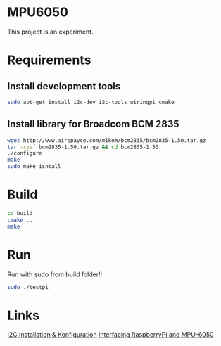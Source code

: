 MPU6050
=======

This project is an experiment.

Requirements
============

Install development tools
-------------------------

```bash
sudo apt-get install i2c-dev i2c-tools wiringpi cmake
```

Install library for Broadcom BCM 2835
-------------------------------------

```bash
wget http://www.airspayce.com/mikem/bcm2835/bcm2835-1.50.tar.gz
tar -xzvf bcm2835-1.50.tar.gz && cd bcm2835-1.50
./configure
make
sudo make isntall
```

Build
=====

```bash
cd build
cmake ..
make
```

Run
===

Run with sudo from build folder!!

```bash
sudo ./testpi
```

Links
=====

[I2C Installation & Konfiguration][1]
[Interfacing RaspberryPi and MPU-6050][2]

[1]: http://www.netzmafia.de/skripten/hardware/RasPi/RasPi_I2C.html
[2]: http://blog.bitify.co.uk/2013/11/interfacing-raspberry-pi-and-mpu-6050.html

